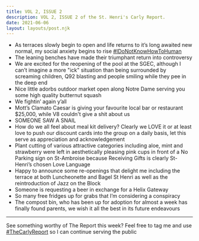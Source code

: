 ```yaml
---
title: VOL 2, ISSUE 2
description: VOL 2, ISSUE 2 of the St. Henri's Carly Report.
date: 2021-06-06
layout: layouts/post.njk
---
```



- As terraces slowly begin to open and life returns to it’s long awaited new normal, my social anxiety begins to rise [#IDoNotKnowHowToHuman](https://www.facebook.com/hashtag/idonotknowhowtohuman?__eep__=6&__gid__=123654164372747&__cft__[0]=AZU_fjpm4abrhguJHM5ZJD2Mca3a5l6k-2_ghyK0yhlNYMNl7KrZGuxdfsMXzxbc9ZId_AFRbnah6FamYc_YarO2yDfsNz-MDnrs5J50jwzWtMS5YnLZI_xlX7J4z2oIEkc&__tn__=*NK-R)
- The leaning benches have made their triumphant return into controversy
- We are excited for the reopening of the pool at the SGEC, although I can’t imagine a more "ick" situation than being surrounded by screaming children, Q92 blasting and people smiling while they pee in the deep end
- Nice little adorbs outdoor market open along Notre Dame serving you some high quality butternut squash
- We fightin’ again y’all
- Mott’s Clamato Caesar is giving your favourite local bar or restaurant $25,000, while V8 couldn't give a shit about us
- SOMEONE SAW A SNAIL
- How do we all feel about meal kit delivery? Clearly we LOVE it or at least love to push our discount cards into the group on a daily basis, let this serve as appreciation and acknowledgement
- Plant cutting of various attractive categories including aloe, mint and strawberry were left in aesthetically pleasing pink cups in front of a No Parking sign on St-Ambroise because Receiving Gifts is clearly St-Henri’s chosen Love Language
- Happy to announce some re-openings that delight me including the terrace at both Luncheonette and Bagel St Henri as well as the reintroduction of Jazz on the Block
- Someone is requesting a beer in exchange for a Helix Gateway
- So many free fridges up for grabs that I’m considering a conspiracy
- The compost bin, who has been up for adoption for almost a week has finally found parents, we wish it all the best in its future endeavours

---------------

See something worthy of The Report this week? Feel free to tag me and use [#TheCarlyReport](https://www.facebook.com/hashtag/thecarlyreport?__eep__=6&__gid__=123654164372747&__cft__[0]=AZU_fjpm4abrhguJHM5ZJD2Mca3a5l6k-2_ghyK0yhlNYMNl7KrZGuxdfsMXzxbc9ZId_AFRbnah6FamYc_YarO2yDfsNz-MDnrs5J50jwzWtMS5YnLZI_xlX7J4z2oIEkc&__tn__=*NK-R) so I can continue serving the public
